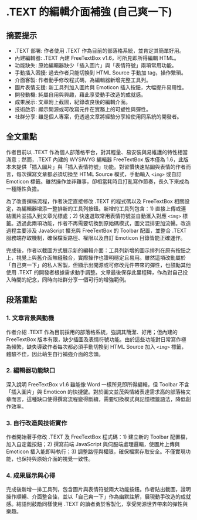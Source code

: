 # .TEXT 的編輯介面補強 (自己爽一下)

## 摘要提示
- .TEXT 部署: 作者使用 .TEXT 作為目前的部落格系統，並肯定其簡單好用。
- 內建編輯器: .TEXT 內建 FreeTextBox v1.6，可所見即所得編輯 HTML。
- 功能缺失: 原始編輯器缺少「插入圖片」與「表情符號」兩項常用功能。
- 手動插入困擾: 過去作者只能切換到 HTML Source 手動加 tag，操作繁瑣。
- 介面客製: 作者動手修改程式碼，為編輯器新增完整工具列。
- 圖片表情支援: 新工具列加入圖片與 Emoticon 插入按鈕，大幅提升易用性。
- 開發動機: 純屬自用與興趣，藉此享受動手改造的成就感。
- 成果展示: 文章附上截圖，紀錄改良後的編輯介面。
- 技術啟示: 顯示開源或可改寫元件在實務上的可塑性與彈性。
- 社群分享: 雖是個人專案，仍透過文章將經驗分享給使用同系統的開發者。

## 全文重點
作者目前以 .TEXT 作為個人部落格平台，對其輕量、易安裝與易維護的特性相當滿意；然而，.TEXT 內建的 WYSIWYG 編輯器 FreeTextBox 版本僅為 1.6，此版本未提供「插入圖片」與「插入表情符號」功能。對習慣快速貼圖與表情的作者而言，每次撰寫文章都必須切換至 HTML Source 模式，手動輸入 `<img>` 或自訂 Emoticon 標籤。雖然操作並非難事，卻相當耗時且打亂寫作節奏，長久下來成為一種隱性負擔。

為了改善撰稿流程，作者決定直接修改 .TEXT 的程式碼以及 FreeTextBox 相關設定，為編輯器增添一整排新的工具列按鈕。新增的工具列包含：1) 直接上傳或連結圖片並插入到文章光標處；2) 快速選取常用表情符號並自動滙入對應 `<img>` 標籤。透過此兩項功能，作者不再需要切換到原始碼模式，圖文混排更加流暢。改造過程主要涉及 JavaScript 擴充與 FreeTextBox 的 Toolbar 配置，並整合 .TEXT 服務端存取機制，確保檔案路徑、權限以及自訂 Emoticon 目錄皆能正確運作。

完成後，作者以截圖方式展示新的編輯介面：工具列新增的圖示排列在原有按鈕之上，視覺上與舊介面無縫融合，實際操作也證明穩定且易用。雖然這項改動屬於「自己爽一下」的私人客製，但顯示出開源或可修改元件帶來的彈性，也鼓勵其他使用 .TEXT 的開發者根據需求動手調整。文章最後保存此里程碑，作為對自己投入時間的紀念，同時向社群分享一個可行的增強範例。

## 段落重點
### 1. 文章背景與動機
作者介紹 .TEXT 作為目前採用的部落格系統，強調其簡潔、好用；但內建的 FreeTextBox 版本有限，缺少插圖及表情符號功能。由於這些功能對日常寫作極為頻繁，缺失導致作者每次都必須手動切換到 HTML Source 加入 `<img>` 標籤，體驗不佳，因此萌生自行補強介面的念頭。

### 2. 編輯器功能缺口
深入說明 FreeTextBox v1.6 雖能像 Word 一樣所見即所得編輯，但 Toolbar 不含「插入圖片」與 Emoticon 的快捷鍵。對於圖文並茂與情緒表達需求高的部落格文章而言，這種缺口使得撰寫流程變得斷續，需要切換模式與記憶標籤語法，降低創作效率。

### 3. 自行改造與技術實作
作者開始著手修改 .TEXT 及 FreeTextBox 程式碼：1) 建立新的 Toolbar 配置檔，加入自定義按鈕；2) 撰寫前端 JavaScript 與伺服端處理邏輯，使圖片上傳與 Emoticon 插入能即時執行；3) 調整路徑與權限，確保檔案存取安全。不僅實現功能，也保持與原始介面的視覺一致性。

### 4. 成果展示與心得
完成後新增一排工具列，包含圖片與表情符號兩大功能按鈕。作者貼出截圖，證明操作順暢、介面整合佳，並以「自己爽一下」作為幽默註解，展現動手改造的成就感。結語則鼓勵同樣使用 .TEXT 的讀者勇於客製化，享受開源世界帶來的彈性與樂趣。